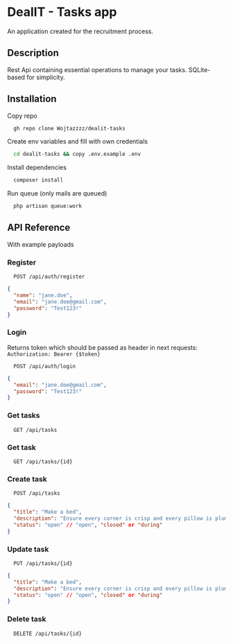 
# DealIT - Tasks app

An application created for the recruitment process.

## Description

Rest Api containing essential operations to manage your tasks.
SQLite-based for simplicity.

## Installation

Copy repo

```bash
  gh repo clone Wojtazzzz/dealit-tasks
```

Create env variables and fill with own credentials

```bash
  cd dealit-tasks && copy .env.example .env
```

Install dependencies

```bash
  composer install
```

Run queue (only mails are queued)

```bash
  php artisan queue:work
```

## API Reference
With example payloads

### Register

```http
  POST /api/auth/register
```

```json
{
  "name": "jane.doe",
  "email": "jane.doe@gmail.com",
  "password": "Test123!"
}
```

### Login
Returns token which should be passed as header in next requests:
`Authorization: Bearer {$token}`

```http
  POST /api/auth/login
```

```json
{
  "email": "jane.doe@gmail.com",
  "password": "Test123!"
}
```

### Get tasks

```http
  GET /api/tasks
```

### Get task

```http
  GET /api/tasks/{id}
```

### Create task

```http
  POST /api/tasks
```

```json
{
  "title": "Make a bed",
  "description": "Ensure every corner is crisp and every pillow is plumped for inviting retreat.",
  "status": "open" // "open", "closed" or "during"
}
```

### Update task

```http
  PUT /api/tasks/{id}
```

```json
{
  "title": "Make a bed",
  "description": "Ensure every corner is crisp and every pillow is plumped for inviting retreat.",
  "status": "open" // "open", "closed" or "during"
}
```

### Delete task

```http
  DELETE /api/tasks/{id}
```
